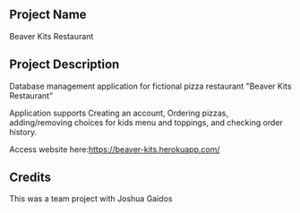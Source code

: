 ## **Project Name**

Beaver Kits Restaurant

## **Project Description**

Database management application for fictional pizza restaurant "Beaver Kits Restaurant"  

Application supports Creating an account, Ordering pizzas, adding/removing choices for kids menu and toppings, and checking order history.  

Access website here:https://beaver-kits.herokuapp.com/

## **Credits**

This was a team project with Joshua Gaidos 
